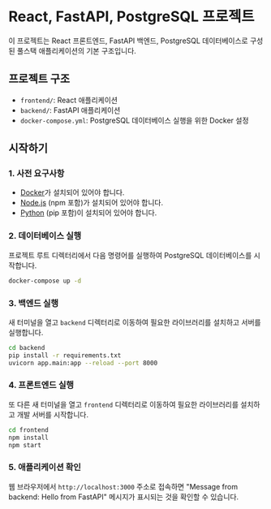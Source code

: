# React, FastAPI, PostgreSQL 프로젝트

이 프로젝트는 React 프론트엔드, FastAPI 백엔드, PostgreSQL 데이터베이스로 구성된 풀스택 애플리케이션의 기본 구조입니다.

## 프로젝트 구조

- `frontend/`: React 애플리케이션
- `backend/`: FastAPI 애플리케이션
- `docker-compose.yml`: PostgreSQL 데이터베이스 실행을 위한 Docker 설정

## 시작하기

### 1. 사전 요구사항

- [Docker](https://www.docker.com/get-started)가 설치되어 있어야 합니다.
- [Node.js](https://nodejs.org/) (npm 포함)가 설치되어 있어야 합니다.
- [Python](https://www.python.org/downloads/) (pip 포함)이 설치되어 있어야 합니다.

### 2. 데이터베이스 실행

프로젝트 루트 디렉터리에서 다음 명령어를 실행하여 PostgreSQL 데이터베이스를 시작합니다.

```bash
docker-compose up -d
```

### 3. 백엔드 실행

새 터미널을 열고 `backend` 디렉터리로 이동하여 필요한 라이브러리를 설치하고 서버를 실행합니다.

```bash
cd backend
pip install -r requirements.txt
uvicorn app.main:app --reload --port 8000
```

### 4. 프론트엔드 실행

또 다른 새 터미널을 열고 `frontend` 디렉터리로 이동하여 필요한 라이브러리를 설치하고 개발 서버를 시작합니다.

```bash
cd frontend
npm install
npm start
```

### 5. 애플리케이션 확인

웹 브라우저에서 `http://localhost:3000` 주소로 접속하면 "Message from backend: Hello from FastAPI" 메시지가 표시되는 것을 확인할 수 있습니다.